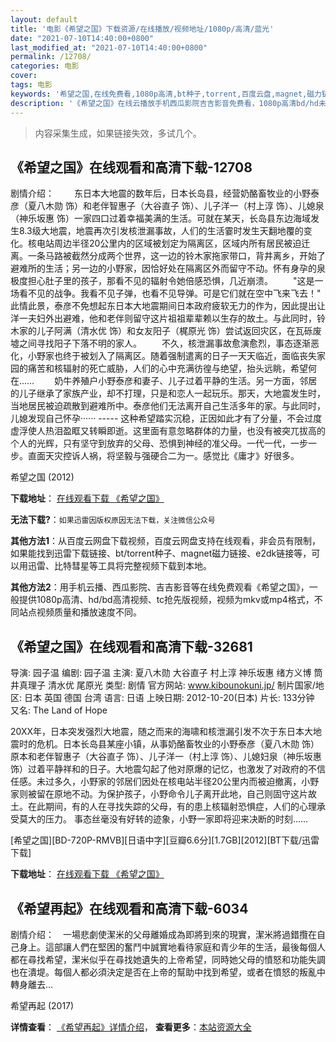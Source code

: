 ```yaml
---
layout: default
title: '电影《希望之国》下载资源/在线播放/视频地址/1080p/高清/蓝光'
date: "2021-07-10T14:40:00+0800"
last_modified_at: "2021-07-10T14:40:00+0800"
permalink: /12708/
categories: 电影
cover:
tags: 电影
keywords: '希望之国,在线免费看,1080p高清,bt种子,torrent,百度云盘,magnet,磁力链,迅雷下载资源'
description: '《希望之国》在线云播放手机西瓜影院吉吉影音免费看，1080p高清bd/hd未删减完整版和tc抢先枪版，mkv/mp4格式，附带bt/torrent种子、magnet/磁力链、百度云盘、网盘资源迅雷下载链接'
---
```


>内容采集生成，如果链接失效，多试几个。


## 《希望之国》在线观看和高清下载-12708

剧情介绍： 　　东日本大地震的数年后，日本长岛县，经营奶酪畜牧业的小野泰彦（夏八木勋 饰）和老伴智惠子（大谷直子 饰）、儿子洋一（村上淳 饰）、儿媳泉（神乐坂惠 饰）一家四口过着幸福美满的生活。可就在某天，长岛县东边海域发生8.3级大地震，地震再次引发核泄漏事故，人们的生活霎时发生天翻地覆的变化。核电站周边半径20公里内的区域被划定为隔离区，区域内所有居民被迫迁离。一条马路被截然分成两个世界，这一边的铃木家拖家带口，背井离乡，开始了避难所的生活；另一边的小野家，因恰好处在隔离区外而留守不动。怀有身孕的泉极度担心肚子里的孩子，那看不见的辐射令她倍感恐惧，几近崩溃。 　　"这是一场看不见的战争。我看不见子弹，也看不见导弹。可是它们就在空中飞来飞去！" 此情此景，泰彦不免想起东日本大地震期间日本政府疲软无力的作为，因此提出让洋一夫妇外出避难，他和老伴则留守这片祖祖辈辈赖以生存的故土。与此同时，铃木家的儿子阿满（清水优 饰）和女友阳子（梶原光 饰）尝试返回灾区，在瓦砾废墟之间寻找阳子下落不明的家人。 　　不久，核泄漏事故愈演愈烈，事态逐渐恶化，小野家也终于被划入了隔离区。随着强制遣离的日子一天天临近，面临丧失家园的痛苦和核辐射的死亡威胁，人们的心中充满彷徨与绝望，抬头远眺，希望何在…… 　　奶牛养殖户小野泰彦和妻子、儿子过着平静的生活。另一方面，邻居的儿子继承了家族产业，却不打理，只是和恋人一起玩乐。那天，大地震发生时，当地居民被迫疏散到避难所中。泰彦他们无法离开自己生活多年的家。与此同时，儿媳发现自己怀孕······ ----- 这种希望踏实沉稳，正因如此才有了分量，不会过度虚浮使人热泪盈眶又转瞬即逝。这里面有意忽略群体的力量，也没有被突兀拔高的个人的光辉，只有坚守到放弃的父母、恐惧到神经的准父母。一代一代，一步一步。直面天灾控诉人祸，将坚毅与强硬合二为一。感觉比《庸才》好很多。


希望之国 (2012)

**下载地址**： [在线观看下载 《希望之国》](https://www.btbtdy.me/btdy/dy6619.html) 


**无法下载?**：`如果迅雷因版权原因无法下载，关注微信公众号 `

**其他方法1**：从百度云网盘下载视频，百度云网盘支持在线观看，非会员有限制，如果能找到迅雷下载链接、bt/torrent种子、magnet磁力链接、e2dk链接等，可以用迅雷、比特彗星等工具将完整视频下载到本地。

**其他方法2**：用手机云播、西瓜影院、吉吉影音等在线免费观看《希望之国》，一般提供1080p高清、hd/bd高清视频、tc抢先版视频，视频为mkv或mp4格式，不同站点视频质量和播放速度不同。


## 《希望之国》在线观看和高清下载-32681

导演: 园子温 编剧: 园子温 主演: 夏八木勋 大谷直子 村上淳 神乐坂惠 绪方义博 筒井真理子 清水优 尾原光 类型: 剧情 官方网站: www.kibounokuni.jp/ 制片国家/地区: 日本 英国 德国 台湾 语言: 日语 上映日期: 2012-10-20(日本) 片长: 133分钟 又名: The Land of Hope

20XX年，日本突发强烈大地震，随之而来的海啸和核泄漏引发不次于东日本大地震时的危机。日本长岛县某座小镇，从事奶酪畜牧业的小野泰彦（夏八木勋 饰）原本和老伴智惠子（大谷直子 饰）、儿子洋一（村上淳 饰）、儿媳妇泉（神乐坂惠 饰）过着平静祥和的日子。大地震勾起了他对原爆的记忆，也激发了对政府的不信任感。未过多久，小野家的邻居们因处在核电站半径20公里内而被迫撤离，小野家则被留在原地不动。为保护孩子，小野命令儿子离开此地，自己则固守这片故土。在此期间，有的人在寻找失踪的父母，有的患上核辐射恐惧症，人们的心理承受莫大的压力。 事态丝毫没有好转的迹象，小野一家即将迎来决断的时刻……


[希望之国][BD-720P-RMVB][日语中字][豆瓣6.6分][1.7GB][2012][BT下载/迅雷下载]

**下载地址**： [在线观看下载 《希望之国》](https://www.btdx8.com/torrent/the_land_of_hope_2012.html) 


## 《希望再起》在线观看和高清下载-6034

剧情介绍：　一場悲劇使潔米的父母離婚成為即將到來的現實，潔米將過錯攬在自己身上。這部讓人們在堅困的奮鬥中誠實地看待家庭和青少年的生活，最後每個人都在尋找希望，潔米似乎在尋找她遺失的上帝希望，同時她父母的憤怒和功能失調也在潰堤。每個人都必須決定是否在上帝的幫助中找到希望，或者在憤怒的叛亂中轉身離去…


希望再起 (2017)

**详情查看**： [《希望再起》详情介绍](/movie/6034/)， **查看更多**：[本站资源大全](/movie/t/all/)

